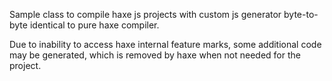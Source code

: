Sample class to compile haxe js projects with custom js 
generator byte-to-byte identical to pure haxe compiler.

Due to inability to access haxe internal feature marks, some 
additional code may be generated, which is removed by haxe when 
not needed for the project.
